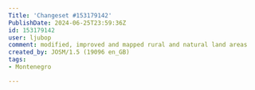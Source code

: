 ```yaml
---
Title: 'Changeset #153179142'
PublishDate: 2024-06-25T23:59:36Z
id: 153179142
user: ljubop
comment: modified, improved and mapped rural and natural land areas
created_by: JOSM/1.5 (19096 en_GB)
tags:
- Montenegro

---
```

